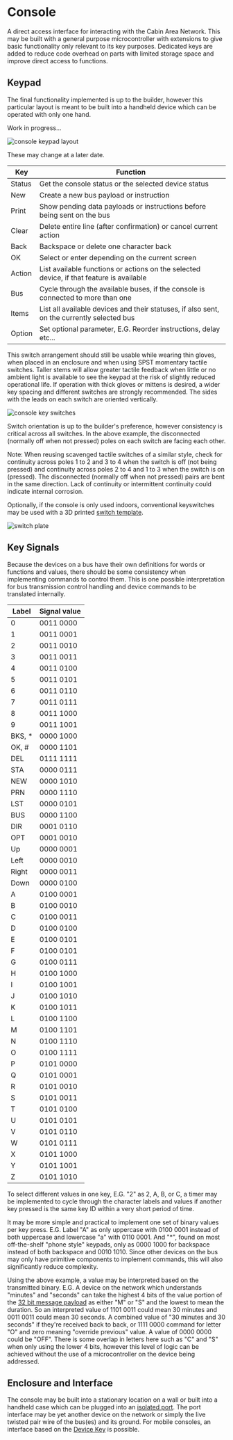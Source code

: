 # Console

A direct access interface for interacting with the Cabin Area Network. This may be built with a general purpose microcontroller with extensions to give basic functionality only relevant to its key purposes. Dedicated keys are added to reduce code overhead on parts with limited storage space and improve direct access to functions. 

## Keypad
The final functionality implemented is up to the builder, however this particular layout is meant to be built into a handheld device which can be operated with only one hand.

Work in progress...

![console keypad layout](https://raw.githubusercontent.com/cypnk/Cabin-Life/master/Cabin%20Area%20Network/Console/keyboard-layout.png)

These may change at a later date.

| Key	| Function		|
|-------|-----------------------|
| Status	| Get the console status or the selected device status |
| New		| Create a new bus payload or instruction |
| Print		| Show pending data payloads or instructions before being sent on the bus |
| Clear		| Delete entire line (after confirmation) or cancel current action |
| Back		| Backspace or delete one character back |
| OK		| Select or enter depending on the current screen |
| Action	| List available functions or actions on the selected device, if that feature is available |
| Bus		| Cycle through the available buses, if the console is connected to more than one |
| Items		| List all available devices and their statuses, if also sent, on the currently selected bus |
| Option	| Set optional parameter, E.G. Reorder instructions, delay etc... |

This switch arrangement should still be usable while wearing thin gloves, when placed in an enclosure and when using SPST momentary tactile switches. Taller stems will allow greater tactile feedback when little or no ambient light is available to see the keypad at the risk of slightly reduced operational life. If operation with thick gloves or mittens is desired, a wider key spacing and different switches are strongly recommended. The sides with the leads on each switch are oriented vertically.

![console key switches](https://raw.githubusercontent.com/cypnk/Cabin-Life/master/Cabin%20Area%20Network/Console/keypad-switches.png)

Switch orientation is up to the builder's preference, however consistency is critical across all switches. In the above example, the disconnected (normally off when not pressed) poles on each switch are facing each other.

Note: When reusing scavenged tactile switches of a similar style, check for continuity across poles 1 to 2 and 3 to 4 when the switch is off (not being pressed) and continuity across poles 2 to 4 and 1 to 3 when the switch is on (pressed). The disconnected (normally off when not pressed) pairs are bent in the same direction. Lack of continuity or intermittent continuity could indicate internal corrosion.

Optionally, if the console is only used indoors, conventional keyswitches may be used with a 3D printed [switch template](https://raw.githubusercontent.com/cypnk/Cabin-Life/master/Cabin%20Area%20Network/Console/switch_plate.stl).

![switch plate](https://raw.githubusercontent.com/cypnk/Cabin-Life/master/Cabin%20Area%20Network/Console/switch_plate.svg)

## Key Signals

Because the devices on a bus have their own definitions for words or functions and values, there should be some consistency when implementing commands to control them. This is one possible interpretation for bus transmission control handling and device commands to be translated internally.

| Label	| Signal value	|
|-------|---------------|
| 0	| 0011 0000	|
| 1	| 0011 0001	|
| 2	| 0011 0010	|
| 3	| 0011 0011	|
| 4	| 0011 0100	|
| 5	| 0011 0101	|
| 6	| 0011 0110	|
| 7	| 0011 0111	|
| 8	| 0011 1000	|
| 9	| 0011 1001	|
| BKS, \*| 0000 1000	|
| OK, #	| 0000 1101	|
| DEL	| 0111 1111	|
| STA	| 0000 0111	|
| NEW	| 0000 1010	|
| PRN	| 0000 1110	|
| LST	| 0000 0101	|
| BUS	| 0000 1100	|
| DIR	| 0001 0110	|
| OPT	| 0001 0010	|
| Up	| 0000 0001	|
| Left	| 0000 0010	|
| Right	| 0000 0011	|
| Down	| 0000 0100	|
| A	| 0100 0001	|
| B	| 0100 0010	|
| C	| 0100 0011	|
| D	| 0100 0100	|
| E	| 0100 0101	|
| F	| 0100 0101	|
| G	| 0100 0111	|
| H	| 0100 1000	|
| I	| 0100 1001	|
| J	| 0100 1010	|
| K	| 0100 1011	|
| L	| 0100 1100	|
| M	| 0100 1101	|
| N	| 0100 1110	|
| O	| 0100 1111	|
| P	| 0101 0000	|
| Q	| 0101 0001	|
| R	| 0101 0010	|
| S	| 0101 0011	|
| T	| 0101 0100	|
| U	| 0101 0101	|
| V	| 0101 0110	|
| W	| 0101 0111	|
| X	| 0101 1000	|
| Y	| 0101 1001	|
| Z	| 0101 1010	|

To select different values in one key, E.G. "2" as 2, A, B, or C, a timer may be implemented to cycle through the character labels and values if another key pressed is the same key ID within a very short period of time.

It may be more simple and practical to implement one set of binary values per key press. E.G. Label "A" as only uppercase with 0100 0001 instead of both uppercase and lowercase "a" with 0110 0001. And "\*", found on most off-the-shelf "phone style" keypads, only as 0000 1000 for backspace instead of both backspace and 0010 1010. Since other devices on the bus may only have primitive components to implement commands, this will also significantly reduce complexity.

Using the above example, a value may be interpreted based on the transmitted binary. E.G. A device on the network which understands "minutes" and "seconds" can take the highest 4 bits of the value portion of the [32 bit message payload](https://github.com/cypnk/Cabin-Life/tree/master/Cabin%20Area%20Network#devices) as either "M" or "S" and the lowest to mean the duration. So an interpreted value of 1101 0011 could mean 30 minutes and 0011 0011 could mean 30 seconds. A combined value of "30 minutes and 30 seconds" if they're received back to back, or 1111 0000 command for letter "O" and zero meaning "override previous" value. A value of 0000 0000 could be "OFF". There is some overlap in letters here such as "C" and "S" when only using the lower 4 bits, however this level of logic can be achieved without the use of a microcontroller on the device being addressed.

## Enclosure and Interface

The console may be built into a stationary location on a wall or built into a handheld case which can be plugged into an [isolated port](https://github.com/cypnk/Cabin-Life/new/master/Cabin%20Area%20Network/Common%20Port). The port interface may be yet another device on the network or simply the live twisted pair wire of the bus(es) and its ground. For mobile consoles, an interface based on the [Device Key](https://github.com/cypnk/Cabin-Life/tree/master/Cabin%20Area%20Network/Device%20Key) is possible.


